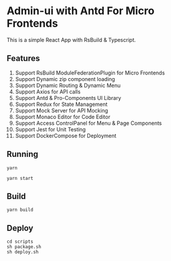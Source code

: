 # Admin-ui with Antd For Micro Frontends

This is a simple React App with RsBuild & Typescript.

## Features
1. Support RsBuild ModuleFederationPlugin for Micro Frontends
2. Support Dynamic zip component loading
3. Support Dynamic Routing & Dynamic Menu
4. Support Axios for API calls
5. Support Antd & Pro-Components UI Library
6. Support Redux for State Management
7. Support Mock Server for API Mocking
8. Support Monaco Editor for Code Editor
9. Support Access ControlPanel for Menu & Page Components
10. Support Jest for Unit Testing
11. Support DockerCompose for Deployment

## Running
```shell
yarn

yarn start
```
## Build
```shell
yarn build
```

## Deploy
```shell
cd scripts
sh package.sh
sh deploy.sh
```

